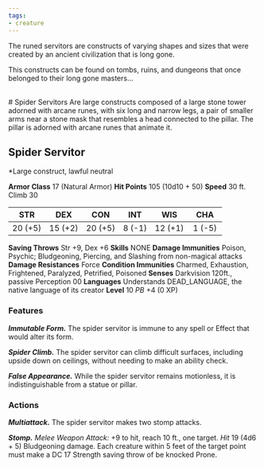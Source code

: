 ```yaml
---
tags:
- creature
---
```


The runed servitors are constructs of varying shapes and sizes that were created by an ancient civilization that is long gone.

This constructs can be found on tombs, ruins, and dungeons that once belonged to their long gone masters...

<br>
# Spider Servitors
Are large constructs composed of a large stone tower adorned with arcane runes, with six long and narrow legs, a pair of smaller arms near a stone mask that resembles a head connected to the pillar.
The pillar is adorned with arcane runes that animate it.


## Spider Servitor
*Large construct, lawful neutral

**Armor Class** 17 (Natural Armor)
**Hit Points** 105 (10d10 + 50)
**Speed** 30 ft. Climb 30

|   STR   |   DEX   |   CON   |   INT   |   WIS   |   CHA   |
|:-------:|:-------:|:-------:|:-------:|:-------:|:-------:|
| 20 (+5) | 15 (+2) | 20 (+5) |  8 (-1) | 12 (+1) |  1 (-5) |

**Saving Throws** Str +9, Dex +6
**Skills** NONE
**Damage Immunities** Poison, Psychic; Bludgeoning, Piercing, and Slashing from non-magical attacks
**Damage Resistances** Force
**Condition Immunities** Charmed, Exhaustion, Frightened, Paralyzed, Petrified, Poisoned
**Senses** Darkvision 120ft., passive Perception 00
**Languages** Understands DEAD_LANGUAGE, the native language of its creator
**Level** 10 *PB* +4 (0 XP)

### Features
***Immutable Form.***
The spider servitor is immune to any spell or Effect that would alter its form.

***Spider Climb.*** The spider servitor can climb difficult surfaces, including upside down on ceilings, without needing to make an ability check.

***False Appearance.*** While the spider servitor remains motionless, it is indistinguishable from a statue or pillar.

### Actions
***Multiattack.*** The spider servitor makes two stomp attacks.

***Stomp.*** *Melee Weapon Attack:* +9 to hit, reach 10 ft., one target. *Hit* 19 (4d6 + 5) Bludgeoning damage. Each creature within 5 feet of the target point must make a DC 17 Strength saving throw of be knocked Prone.
